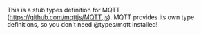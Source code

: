 This is a stub types definition for MQTT (https://github.com/mqttjs/MQTT.js).
MQTT provides its own type definitions, so you don't need @types/mqtt installed!